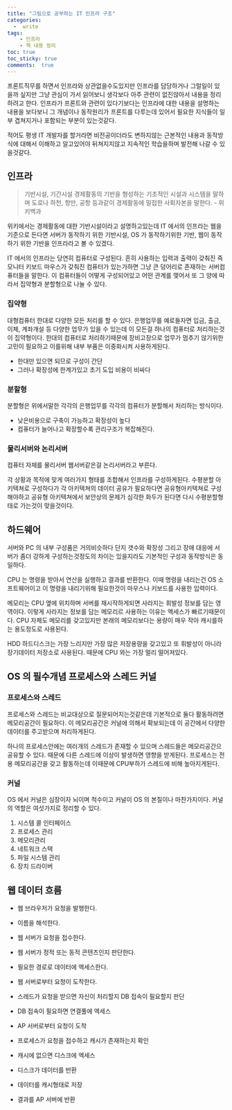 ```yaml
---
title: "그림으로 공부하는 IT 인프라 구조"
categories: 
  -  write
tags: 
    - 인프라
    - 책 내용 정리
toc: true
toc_sticky: true
comments:  true
---
```


프론트직무를 하면서 인프라와 상관없을수도있지만 인프라를 담당하거나 그럴일이 있을까 싶지만 그냥 관심이 가서 읽어보니 생각보다 아주 관련이 없진않아서 내용을 정리하려고 한다. 인프라가 프론트와 관련이 있다기보다는 인프라에 대한 내용을 설명하는 내용을 보다보니 그 개념이나 동작원리가 프론트를 다루는데 있어서 필요한 지식들이 일부 겹쳐지거나 포함되는 부분이 있는것같다.

적어도 평생 IT 개발자를 할거라면 비전공이더라도 변하지않는 근본적인 내용과 동작방식에 대해서 이해하고 알고있어야 뒤쳐지지않고 지속적인 학습을하며 발전해 나갈 수 있을것같다.

## 인프라
> 기반시설, 기간시설 경제활동의 기반을 형성하는 기초적인 시설과 시스템을 말하며 도로나 하천, 항만, 공항 등과같이 경제활동에 밀접한 사회자본을 말한다. - 위키백과

위키에서는 경제활동에 대한 기반시설이라고 설명하고있는데 IT 에서의 인프라는 웹을 기준으로 든다면 서버가 동작하기 위한 기반시설, OS 가 동작하기위한 기반, 웹이 동작하기 위한 기반을 인프라라고 볼 수 있겠다. 
  
IT 에서의 인프라는 당연히 컴퓨터로 구성된다. 흔히 사용하는 입력과 출력이 갖춰진 즉 모니터 키보드 마우스가 갖춰진 컴퓨터가 있는가하면 그냥 큰 덩어리로 존재하는 서버컴퓨터들을 말한다. 이 컴퓨터들이 어떻게 구성되어있고 어떤 관계를 맺어서 또 그 양에 따라서 집약형과 분할형으로 나눌 수 있다.

### 집약형
대형컴퓨터 한대로 다양한 모든 처리를 할 수 있다. 은행업무를 예로들자면 입금, 출금, 이체, 계좌개설 등 다양한 업무가 있을 수 있는데 이 모든걸 하나의 컴퓨터로 처리하는것이 집약형이다. 한대의 컴퓨터로 처리하기때문에 장비고장으로 업무가 멈추기 않기위한 고민이 필요하고 이를위해 내부 부품은 이중화시켜 사용하게된다.
- 한대만 있으면 되므로 구성이 간단
- 그러나 확장성에 한계가있고 초기 도입 비용이 비싸다

### 분할형
분할형은 위에서말한 각각의 은행업무를 각각의 컴퓨터가 분할해서 처리하는 방식이다.
- 낮은비용으로 구축이 가능하고 확장성이 높다
- 컴퓨터가 늘어나고 확장할수록 관리구조가 복잡해진다.

### 물리서버와 논리서버
컴퓨터 자체를 물리서버 웹서버같은걸 논리서버라고 부른다.


각 상황과 목적에 맞게 여러가지 형태를 조합해서 인프라를 구성하게된다. 수평분할 아키텍쳐로 구성하다가 각 아키텍쳐의 데이터 공유가 필요하다면 공유형아키텍쳐로 구성해야하고 공유형 아키텍쳐에서 보안상의 문제가 심각한 화두가 된다면 다시 수평분할형태로 가는것이 맞을것이다.

## 하드웨어
서버와 PC 의 내부 구성품은 거의비슷하다 단지 갯수와 확장성 그리고 장애 대응에 서버가 좀더 강하게 구성하는것정도의 차이는 있을지라도 기본적인 구성과 동작방식은 동일하다. 

CPU 는 명령을 받아서 연산을 실행하고 결과를 반환한다. 이때 명령을 내리는건 OS 소프트웨어이고 이 명령을 내리기위해 필요한것이 마우스나 키보드를 사용한 입력이다.

메모리는 CPU 옆에 위치하며 서버를 재시작하게되면 사라지는 휘발성 정보를 담는 영역이다. 이렇게 사라지는 정보를 담는 메모리르 사용하는 이유는 엑세스가 빠르기때문이다. CPU 자체도 메모리를 갖고있지만 본래의 메모리보다는 용량이 매우 작아 캐시를하는 용도정도로 사용된다.

HDD 하드디스크는 가장 느리지만 가장 많은 저장용량을 갖고있고 또 휘발성이 아니라 장기데이터 저장소로 사용된다. 때문에 CPU 와는 가장 멀리 떨어져있다.

## OS 의 필수개념 프로세스와 스레드 커널

### 프로세스와 스레드
프로세스와 스레드는 비교대상으로 질문되어지는것같은데 기본적으로 둘다 활동하려면 메모리공간이 필요하다. 이 메모리공간은 커널에 의해서 확보되는데 이 공간에서 다양한 데이터를 주고받으며 처리하게된다.

하나의 프로세스안에는 여러개의 스레드가 존재할 수 있으며 스레드들은 메모리공간으 공유할 수 있다. 때문에 다른 스레드에 이상이 발생하면 영향을 받게된다. 프로세스는 전용 메모리공간을 갖고 활동하는데 이때문에 CPU부하가 스레드에 비해 높아지게된다.

### 커널 
OS 에서 커널은 심장이자 뇌이며 척수이고 커널이 OS 의 본질이나 마찬가지이다. 커널의 역할은 여섯가지로 정리할 수 있다.
1. 시스템 콜 인터페이스
2. 프로세스 관리
3. 메모리관리
4. 네트워크 스택
5. 파일 시스템 관리
6. 장치 드라이버

## 웹 데이터 흐름
- 웹 브라우저가 요청을 발행한다.
- 이름을 해석한다.
- 웹 서버가 요청을 접수한다.
- 웹 서버가 정적 또는 동적 콘텐츠인지 판단한다.
- 필요한 경로로 데이터에 엑세스한다.

- 웹 서버로부터 요청이 도착한다.
- 스레드가 요청을 받으면 자신이 처리할지 DB 접속이 필요할지 판단
- DB 접속이 필요하면 연결풀에 엑세스

- AP 서버로부터 요청이 도착
- 프로세스가 요청을 접수하고 캐시가 존재하는지 확인
- 캐시에 없으면 디스크에 엑세스
- 디스크가 데이터를 반환
- 데이터를 캐시형태로 저장
- 결과를 AP 서버에 반환


